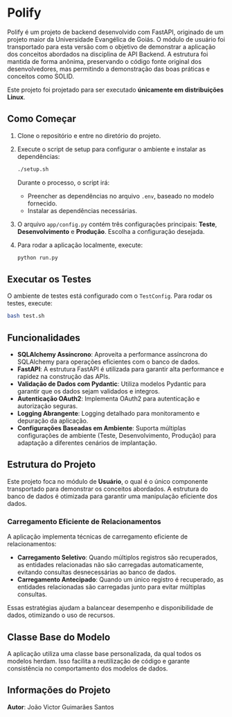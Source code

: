 # Polify

Polify é um projeto de backend desenvolvido com FastAPI, originado de um projeto maior da Universidade Evangélica de Goiás. O módulo de usuário foi transportado para esta versão com o objetivo de demonstrar a aplicação dos conceitos abordados na disciplina de API Backend. A estrutura foi mantida de forma anônima, preservando o código fonte original dos desenvolvedores, mas permitindo a demonstração das boas práticas e conceitos como SOLID.

Este projeto foi projetado para ser executado **únicamente em distribuições Linux**.

## Como Começar

1. Clone o repositório e entre no diretório do projeto.

2. Execute o script de setup para configurar o ambiente e instalar as dependências:

   ```bash
   ./setup.sh
   ```

   Durante o processo, o script irá:
   - Preencher as dependências no arquivo `.env`, baseado no modelo fornecido.
   - Instalar as dependências necessárias.

3. O arquivo `app/config.py` contém três configurações principais: **Teste**, **Desenvolvimento** e **Produção**. Escolha a configuração desejada.

4. Para rodar a aplicação localmente, execute:

   ```bash
   python run.py
   ```

## Executar os Testes

O ambiente de testes está configurado com o `TestConfig`. Para rodar os testes, execute:

```bash
bash test.sh
```

## Funcionalidades

- **SQLAlchemy Assíncrono**: Aproveita a performance assíncrona do SQLAlchemy para operações eficientes com o banco de dados.
- **FastAPI**: A estrutura FastAPI é utilizada para garantir alta performance e rapidez na construção das APIs.
- **Validação de Dados com Pydantic**: Utiliza modelos Pydantic para garantir que os dados sejam validados e integros.
- **Autenticação OAuth2**: Implementa OAuth2 para autenticação e autorização seguras.
- **Logging Abrangente**: Logging detalhado para monitoramento e depuração da aplicação.
- **Configurações Baseadas em Ambiente**: Suporta múltiplas configurações de ambiente (Teste, Desenvolvimento, Produção) para adaptação a diferentes cenários de implantação.

## Estrutura do Projeto

Este projeto foca no módulo de **Usuário**, o qual é o único componente transportado para demonstrar os conceitos abordados. A estrutura do banco de dados é otimizada para garantir uma manipulação eficiente dos dados.

### Carregamento Eficiente de Relacionamentos

A aplicação implementa técnicas de carregamento eficiente de relacionamentos:

- **Carregamento Seletivo**: Quando múltiplos registros são recuperados, as entidades relacionadas não são carregadas automaticamente, evitando consultas desnecessárias ao banco de dados.
- **Carregamento Antecipado**: Quando um único registro é recuperado, as entidades relacionadas são carregadas junto para evitar múltiplas consultas.

Essas estratégias ajudam a balancear desempenho e disponibilidade de dados, otimizando o uso de recursos.

## Classe Base do Modelo

A aplicação utiliza uma classe base personalizada, da qual todos os modelos herdam. Isso facilita a reutilização de código e garante consistência no comportamento dos modelos de dados.

## Informações do Projeto

**Autor**: João Victor Guimarães Santos